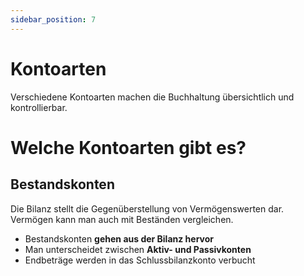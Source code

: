 ```yaml
---
sidebar_position: 7
---
```


# Kontoarten

Verschiedene Kontoarten machen die Buchhaltung übersichtlich und kontrollierbar.

# Welche Kontoarten gibt es?

## Bestandskonten

Die Bilanz stellt die Gegenüberstellung von Vermögenswerten dar. Vermögen kann man auch mit Beständen vergleichen.

- Bestandskonten **gehen aus der Bilanz hervor**
- Man unterscheidet zwischen **Aktiv- und Passivkonten**
- Endbeträge werden in das Schlussbilanzkonto verbucht
